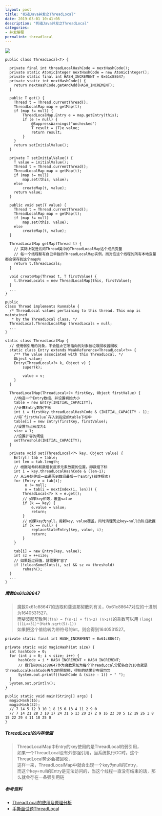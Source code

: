 ```yaml
---
layout: post
title: "死磕Java并发之ThreadLocal"
date: 2019-03-01 10:41:08
description: "死磕Java并发之ThreadLocal"
categories:
- 并发编程
permalink: threadlocal
---
```


![](/assets/img/ThreadLocal的使用及原理分析.png)

```vim
public class ThreadLocal<T> {

  private final int threadLocalHashCode = nextHashCode();
  private static AtomicInteger nextHashCode = new AtomicInteger();
  private static final int HASH_INCREMENT = 0x61c88647;
  private static int nextHashCode() {
    return nextHashCode.getAndAdd(HASH_INCREMENT);
  }

  public T get() {
    Thread t = Thread.currentThread();
    ThreadLocalMap map = getMap(t);
    if (map != null) {
        ThreadLocalMap.Entry e = map.getEntry(this);
        if (e != null) {
            @SuppressWarnings("unchecked")
            T result = (T)e.value;
            return result;
        }
    }
    return setInitialValue();
  }

  private T setInitialValue() {
    T value = initialValue();
    Thread t = Thread.currentThread();
    ThreadLocalMap map = getMap(t);
    if (map != null)
        map.set(this, value);
    else
        createMap(t, value);
    return value;
  }

  public void set(T value) {
    Thread t = Thread.currentThread();
    ThreadLocalMap map = getMap(t);
    if (map != null)
        map.set(this, value);
    else
        createMap(t, value);
  }

  ThreadLocalMap getMap(Thread t) {
    // 实际上就是访问Thread类中的ThreadLocalMap这个成员变量
    // 每一个线程都有自己单独的ThreadLocalMap实例，而对应这个线程的所有本地变量都会保存到这个map内
    return t.threadLocals;
  }

  void createMap(Thread t, T firstValue) {
    t.threadLocals = new ThreadLocalMap(this, firstValue);
  }
  ...
}
```

```vim
public
class Thread implements Runnable {
  /* ThreadLocal values pertaining to this thread. This map is maintained
   * by the ThreadLocal class. */
  ThreadLocal.ThreadLocalMap threadLocals = null;  
  ...
}
```

```vim
static class ThreadLocalMap {
  // 使用弱引用的对象，不会阻止它所指向的对象被垃圾回收器回收
  static class Entry extends WeakReference<ThreadLocal<?>> {
    /** The value associated with this ThreadLocal. */
    Object value;
    Entry(ThreadLocal<?> k, Object v) {
        super(k);

        value = v;
    }
  }

  ThreadLocalMap(ThreadLocal<?> firstKey, Object firstValue) {
    //构造一个Entry数组，并设置初始大小
    table = new Entry[INITIAL_CAPACITY];
    //计算Entry数据下标
    int i = firstKey.threadLocalHashCode & (INITIAL_CAPACITY - 1);
    //将`firstValue`存入到指定的table下标中
    table[i] = new Entry(firstKey, firstValue);
    //设置节点长度为1
    size = 1;
    //设置扩容的阈值
    setThreshold(INITIAL_CAPACITY);
  }

  private void set(ThreadLocal<?> key, Object value) {
    Entry[] tab = table;
    int len = tab.length;
    // 根据哈希码和数组长度求元素放置的位置，即数组下标
    int i = key.threadLocalHashCode & (len-1);
    // 从i开始往后一直遍历到数组最后一个Entry(线性探索)
    for (Entry e = tab[i];
         e != null;
         e = tab[i = nextIndex(i, len)]) {
        ThreadLocal<?> k = e.get();
        // 如果key相等，覆盖value
        if (k == key) {
            e.value = value;
            return;
        }
        // 如果key为null，用新key、value覆盖，同时清理历史key=null的陈旧数据
        if (k == null) {
            replaceStaleEntry(key, value, i);
            return;
        }
    }

    tab[i] = new Entry(key, value);
    int sz = ++size;
    // 如果超过阀值，就需要扩容了
    if (!cleanSomeSlots(i, sz) && sz >= threshold)
        rehash();
  }
  ...
}
```

##### 魔数0x61c88647

> 魔数0x61c88647的选取和斐波那契散列有关，0x61c88647对应的十进制为1640531527。  
> 而斐波那契散列`(f(n) = f(n-1) + f(n-2) (n>1))`的乘数可以用 `(long)((1L<<31)*(Math.sqrt(5)-1))`  
> 如果把这个值给转为带符号的int，则会得到1640531527。  

```vim
private static final int HASH_INCREMENT = 0x61c88647;

private static void magicHash(int size) {
  int hashCode = 0;
  for (int i = 0; i < size; i++) {
      hashCode = i * HASH_INCREMENT + HASH_INCREMENT;
      // 我们用0x61c88647作为魔数累加为每个ThreadLocal分配各自的ID也就是threadLocalHashCode再与2的幂取模，得到的结果分布很均匀
      System.out.printf((hashCode & (size - 1)) + " ");
  }
  System.out.println();
}

public static void main(String[] args) {
  magicHash(16);
  magicHash(32);
  // 7 14 5 12 3 10 1 8 15 6 13 4 11 2 9 0
  // 7 14 21 28 3 10 17 24 31 6 13 20 27 2 9 16 23 30 5 12 19 26 1 8 15 22 29 4 11 18 25 0
}
```

##### ThreadLocal的内存泄漏
> ThreadLocalMap中Entry的key使用的是ThreadLocal的弱引用，  
> 如果一个ThreadLocal没有外部强引用，当系统执行GC时，这个ThreadLocal势必会被回收，  
> 这样一来，ThreadLocalMap中就会出现一个key为null的Entry，  
> 而这个key=null的Entry是无法访问的，当这个线程一直没有结束的话，那么就会存在一条强引用链

##### 参考资料
* [ThreadLocal的使用及原理分析](https://mp.weixin.qq.com/s/bxIkMaCQ0PriZtSWT8wrXw)
* [手撕面试题ThreadLocal](https://mp.weixin.qq.com/s/SNLNJcap8qmJF9r4IuY8LA)
